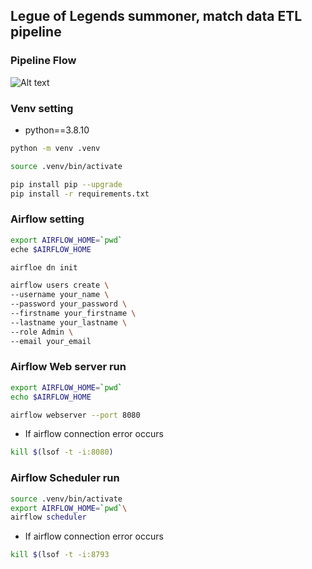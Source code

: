 ## Legue of Legends summoner, match data ETL pipeline 
### Pipeline Flow
![Alt text](image.png)

### Venv setting
- python==3.8.10
``` bash
python -m venv .venv

source .venv/bin/activate

pip install pip --upgrade
pip install -r requirements.txt
```
### Airflow setting
``` bash
export AIRFLOW_HOME=`pwd`
eche $AIRFLOW_HOME

airfloe dn init

airflow users create \
--username your_name \
--password your_password \
--firstname your_firstname \
--lastname your_lastname \
--role Admin \
--email your_email
```

### Airflow Web server run
``` bash
export AIRFLOW_HOME=`pwd`
echo $AIRFLOW_HOME

airflow webserver --port 8080
```
- If airflow connection error occurs

``` bash
kill $(lsof -t -i:8080)
```

### Airflow Scheduler run
``` bash
source .venv/bin/activate
export AIRFLOW_HOME=`pwd`\
airflow scheduler
```
- If airflow connection error occurs
``` bash
kill $(lsof -t -i:8793
```